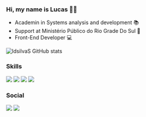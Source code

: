 ### Hi, my name is Lucas ✌🏼

- Academin in Systems analysis and development 📚
- Support at Ministério Público do Rio Grade Do Sul 🏤
- Front-End Developer 💻

 ![ldsilvaS GitHub stats](https://github-readme-stats.vercel.app/api?username=ldsilvaS&show_icons=true&theme=dracula) 

### Skills
[![](https://img.shields.io/badge/JavaScript-323330?style=for-the-badge&logo=javascript&logoColor=F7DF1E)]() [![](https://img.shields.io/badge/Node.js-43853D?style=for-the-badge&logo=node.js&logoColor=white)]() [![](https://img.shields.io/badge/HTML5-E34F26?style=for-the-badge&logo=html5&logoColor=white)]() [![](https://img.shields.io/badge/CSS3-1572B6?style=for-the-badge&logo=css3&logoColor=white)]()

### Social
[![](https://img.shields.io/badge/Instagram-E4405F?style=for-the-badge&logo=instagram&logoColor=white)](https://www.instagram.com/ldsilv4_/) [![](https://img.shields.io/badge/LinkedIn-0077B5?style=for-the-badge&logo=linkedin&logoColor=white)](https://www.linkedin.com/in/ldsilvas/)



